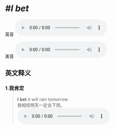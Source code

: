 # ***\#I bet*** 
英音
<audio src="./media/I bet1_AAC.aac" controls="controls"></audio>

美音
<audio src="./media/I bet2.aac" controls="controls"></audio>



  

英文释义
---
### 1.**我肯定**  

 > **I** **bet** it will rain tomorrow.  
 > 我相信明天一定会下雨。    
<audio src="./media/2-bet.aac" controls="controls"></audio>


